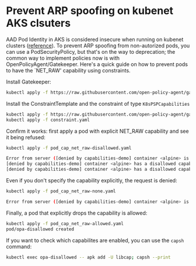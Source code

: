 # Prevent ARP spoofing on kubenet AKS clsuters

AAD Pod Identity in AKS is considered insecure when running on kubenet clusters ([reference](https://azure.github.io/aad-pod-identity/docs/configure/aad_pod_identity_on_kubenet/)). To prevent ARP spoofing from non-autorized pods, you can use a PodSecurityPolicy, but that's on the way to deprecation; the common way to implement policies now is with OpenPolicyAgent/Gatekeeper. Here's a quick guide on how to prevent pods to have the `NET_RAW' capability using constraints.

Install Gatekeeper:

```bash
kubectl apply -f https://raw.githubusercontent.com/open-policy-agent/gatekeeper/v3.3.0-beta.2/deploy/gatekeeper.yaml
```

Install the ConstraintTemplate and the constraint of type `K8sPSPCapabilities`

```bash
kubectl apply -f https://raw.githubusercontent.com/open-policy-agent/gatekeeper-library/master/library/pod-security-policy/capabilities/template.yaml
kubectl apply -f constraint.yaml
```

Confirm it works: first apply a pod with explicit NET_RAW capability and see it being refused:

```bash
kubectl apply -f pod_cap_net_raw-disallowed.yaml

Error from server ([denied by capabilities-demo] container <alpine> is not dropping all required capabilities. Container must drop all of ["NET_RAW"]
[denied by capabilities-demo] container <alpine> has a disallowed capability. Allowed capabilities are NONE): error when creating "pod_cap_net_raw-disallowed.yaml": admission webhook "validation.gatekeeper.sh" denied the request: [denied by capabilities-demo] container <alpine> is not dropping all required capabilities. Container must drop all of ["NET_RAW"]
[denied by capabilities-demo] container <alpine> has a disallowed capability. Allowed capabilities are NONE
```

Even if you don't specify the capability explicitly, the request is denied:

```bash
kubectl apply -f pod_cap_net_raw-none.yaml

Error from server ([denied by capabilities-demo] container <alpine> is not dropping all required capabilities. Container must drop all of ["NET_RAW"]): error when creating "pod_cap_net_raw-none.yaml": admission webhook "validation.gatekeeper.sh" denied the request: [denied by capabilities-demo] container <alpine> is not dropping all required capabilities. Container must drop all of ["NET_RAW"]
```

Finally, a pod that explicitly drops the capability is allowed:

```bash
kubectl apply -f pod_cap_net_raw-allowed.yaml
pod/opa-disallowed created
```

If you want to check which capabilites are enabled, you can use the `capsh` command:

```bash
kubectl exec opa-disallowed -- apk add -U libcap; capsh --print
```
